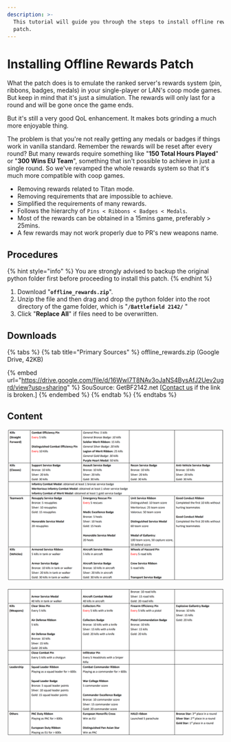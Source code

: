 ```yaml
---
description: >-
  This tutorial will guide you through the steps to install offline rewards
  patch.
---
```


# Installing Offline Rewards Patch

What the patch does is to emulate the ranked server's rewards system (pin, ribbons, badges, medals) in your single-player or LAN's coop mode games. But keep in mind that it's just a simulation. The rewards will only last for a round and will be gone once the game ends.

But it's still a very good QoL enhancement. It makes bots grinding a much more enjoyable thing.

The problem is that you're not really getting any medals or badges if things work in vanilla standard. Remember the rewards will be reset after every round? But many rewards require something like "**150 Total Hours Played**" or "**300 Wins EU Team**", something that isn't possible to achieve in just a single round. So we've revamped the whole rewards system so that it's much more compatible with coop games.

* Removing rewards related to Titan mode.
* Removing requirements that are impossible to achieve.
* Simplified the requirements of many rewards.
* Follows the hierarchy of `Pins < Ribbons < Badges < Medals`.
* Most of the rewards can be obtained in a 15mins game, preferably > 25mins.
* A few rewards may not work properly due to PR's new weapons name.

## Procedures

{% hint style="info" %}
You are strongly advised to backup the original python folder first before proceeding to install this patch.
{% endhint %}

1. Download "**`offline_rewards.zip`**".
2. Unzip the file and then drag and drop the python folder into the root directory of the game folder, which is "**`/Battlefield 2142/`** "
3. Click "**Replace All**" if files need to be overwritten.

## Downloads

{% tabs %}
{% tab title="Primary Sources" %}
offline\_rewards.zip (Google Drive, 42KB)

{% embed url="https://drive.google.com/file/d/16WwI7T8NAv3oJaNS4BysAfJ2Uev2ugrd/view?usp=sharing" %}
SouSource: GetBF2142.net \[[Contact us](https://getbf2142.weebly.com/contact.html) if the link is broken.]&#x20;
{% endembed %}
{% endtab %}
{% endtabs %}

## Content

![Offline Rewards System](../.gitbook/assets/unknown23.png)

![Offline Rewards System](../.gitbook/assets/unknown345t5r.png)
